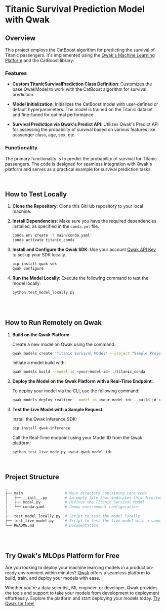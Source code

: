 # Titanic Survival Prediction Model with Qwak

## Overview

This project employs the CatBoost algorithm for predicting the survival of Titanic passengers. It's implemented using the [Qwak's Machine Learning Platform](https://www.qwak.com/) and the CatBoost library.

### Features

- **Custom TitanicSurvivalPrediction Class Definition**: Customizes the base QwakModel to work with the CatBoost algorithm for survival prediction.

- **Model Initialization**: Initializes the CatBoost model with user-defined or default hyperparameters. The model is trained on the Titanic dataset and fine-tuned for optimal performance.

- **Survival Prediction via Qwak's Predict API**: Utilizes Qwak's Predict API for assessing the probability of survival based on various features like passenger class, age, sex, etc.

### Functionality

The primary functionality is to predict the probability of survival for Titanic passengers. The code is designed for seamless integration with Qwak's platform and serves as a practical example for survival prediction tasks.



<br>

## How to Test Locally


1. **Clone the Repository**: Clone this GitHub repository to your local machine.

2. **Install Dependencies**: Make sure you have the required dependencies installed, as specified in the `conda.yml` file.

    ```bash
    conda env create -f main/conda.yaml
    conda activate titanic_conda
    ```

3. **Install and Configure the Qwak SDK**: Use your account [Qwak API Key](https://docs-saas.qwak.com/docs/getting-started#configuring-qwak-sdk) to set up your SDK locally.

    ```bash
    pip install qwak-sdk
    qwak configure
    ```

5. **Run the Model Locally**: Execute the following command to test the model locally:

   ```bash
   python test_model_locally.py
   ```

<br>

<br>

## How to Run Remotely on Qwak

1. **Build on the Qwak Platform**:

    Create a new model on Qwak using the command:

    ```bash
    qwak models create "Titanic Survival Model" --project "Sample Project"
    ```


    Initiate a model build with:

    ```bash
    qwak models build --model-id <your-model-id> ./titanic_conda
    ```


2. **Deploy the Model on the Qwak Platform with a Real-Time Endpoint**:

    To deploy your model via the CLI, use the following command:

    ```bash
    qwak models deploy realtime --model-id <your-model-id> --build-id <your-build-id>
    ```

3. **Test the Live Model with a Sample Request**:

    Install the Qwak Inference SDK:

    ```bash
    pip install qwak-inference
    ```

    Call the Real-Time endpoint using your Model ID from the Qwak platform:

    ```bash
    python test_live_mode.py <your-qwak-model-id>
    ```

<br>


## Project Structure

```bash
.
├── main                   # Main directory containing core code
│   ├── __init__.py        # An empty file that indicates this directory is a Python package
│   ├── model.py           # Defines the Titanic Survival Model
│   └── conda.yaml         # Conda environment configuration
|
├── test_model_locally.py  # Script to test the model locally
├── test_live_model.py     # Script to test the live model with a sample REST request
└── README.md              # Documentation
```


<br>
<br>

## Try Qwak's MLOps Platform for Free

Are you looking to deploy your machine learning models in a production-ready environment within minutes? [Qwak](https://www.qwak.com/) offers a seamless platform to build, train, and deploy your models with ease.

Whether you're a data scientist, ML engineer, or developer, Qwak provides the tools and support to take your models from development to deployment effortlessly. Explore the platform and start deploying your models today. [Try Qwak for free!](https://www.qwak.com/)
